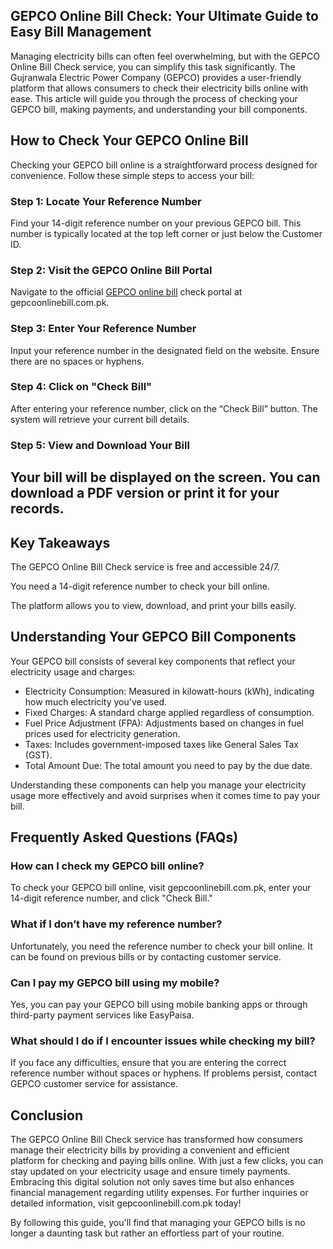 <!DOCTYPE html>
<html>
<head>
   <meta name="viewport" content="width=device-width, initial-scale=1.0">
   
<h2>GEPCO Online Bill Check: Your Ultimate Guide to Easy Bill Management</h2>
<p>Managing electricity bills can often feel overwhelming, but with the GEPCO Online Bill Check service, you can simplify this task significantly. The Gujranwala Electric Power Company (GEPCO) provides a user-friendly platform that allows consumers to check their electricity bills online with ease. This article will guide you through the process of checking your GEPCO bill, making payments, and understanding your bill components.</p>
<h2>How to Check Your GEPCO Online Bill</h2>
<p>Checking your GEPCO bill online is a straightforward process designed for convenience. Follow these simple steps to access your bill:</p>
<h3>Step 1: Locate Your Reference Number</h3>
<p>Find your 14-digit reference number on your previous GEPCO bill. This number is typically located at the top left corner or just below the Customer ID.</p>
<h3>Step 2: Visit the GEPCO Online Bill Portal</h3>
<p>Navigate to the official <a href="https://gepcoonlinebill.com.pk/">GEPCO online bill</a> check portal at gepcoonlinebill.com.pk.</p>
<h3>Step 3: Enter Your Reference Number</h3>
<p>Input your reference number in the designated field on the website. Ensure there are no spaces or hyphens.</p>
<h3>Step 4: Click on "Check Bill"</h3>
<p>After entering your reference number, click on the “Check Bill” button. The system will retrieve your current bill details.</p>
<h3>Step 5: View and Download Your Bill</h3>
<h2>Your bill will be displayed on the screen. You can download a PDF version or print it for your records.</h2>
<h2>Key Takeaways</h2>
<p>The GEPCO Online Bill Check service is free and accessible 24/7.</p>
<p>You need a 14-digit reference number to check your bill online.</p>
<p>The platform allows you to view, download, and print your bills easily.</p>
<h2>Understanding Your GEPCO Bill Components</h2>
<p>Your GEPCO bill consists of several key components that reflect your electricity usage and charges:</p>
<ul>
   <li>Electricity Consumption: Measured in kilowatt-hours (kWh), indicating how much electricity you've used.</li>
<li>Fixed Charges: A standard charge applied regardless of consumption.</li>
<li>Fuel Price Adjustment (FPA): Adjustments based on changes in fuel prices used for electricity generation.</li>
<li>Taxes: Includes government-imposed taxes like General Sales Tax (GST).</li>
<li>Total Amount Due: The total amount you need to pay by the due date.</li>
</ul>
<p>Understanding these components can help you manage your electricity usage more effectively and avoid surprises when it comes time to pay your bill.</p>
<h2>Frequently Asked Questions (FAQs)</h2>
<h3>How can I check my GEPCO bill online?</h3>
<p>To check your GEPCO bill online, visit gepcoonlinebill.com.pk, enter your 14-digit reference number, and click "Check Bill."</p>
<h3>What if I don’t have my reference number?</h3>
<p>Unfortunately, you need the reference number to check your bill online. It can be found on previous bills or by contacting customer service.</p>
<h3>Can I pay my GEPCO bill using my mobile?</h3>
<p>Yes, you can pay your GEPCO bill using mobile banking apps or through third-party payment services like EasyPaisa.</p>
<h3>What should I do if I encounter issues while checking my bill?</h3>
<p>If you face any difficulties, ensure that you are entering the correct reference number without spaces or hyphens. If problems persist, contact GEPCO customer service for assistance.</p>
<h2>Conclusion</h2>
<p>The GEPCO Online Bill Check service has transformed how consumers manage their electricity bills by providing a convenient and efficient platform for checking and paying bills online. With just a few clicks, you can stay updated on your electricity usage and ensure timely payments. Embracing this digital solution not only saves time but also enhances financial management regarding utility expenses. For further inquiries or detailed information, visit gepcoonlinebill.com.pk today!</p>
<p>By following this guide, you'll find that managing your GEPCO bills is no longer a daunting task but rather an effortless part of your routine.</p>

</main>
</body>
</html>
